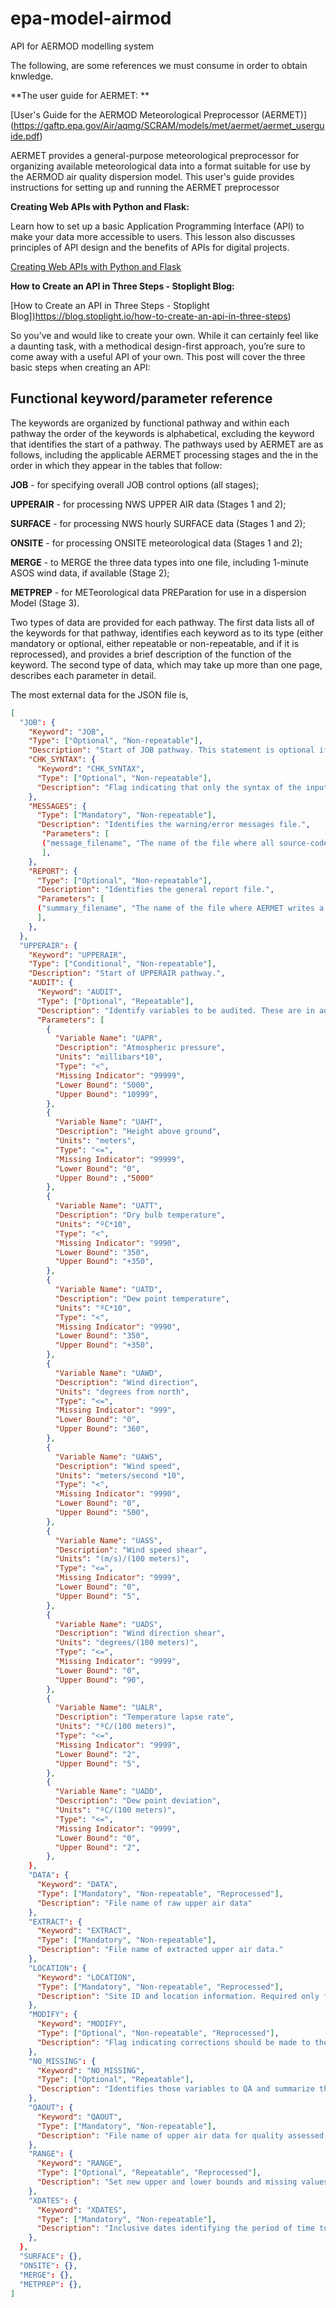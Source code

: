 # epa-model-airmod

API for AERMOD modelling system

The following, are some references we must consume in order to obtain knwledge.

**The user guide for AERMET: **

[User's Guide for the AERMOD Meteorological Preprocessor (AERMET)] (https://gaftp.epa.gov/Air/aqmg/SCRAM/models/met/aermet/aermet_userguide.pdf)

AERMET provides a general-purpose meteorological preprocessor for organizing
available meteorological data into a format suitable for use by the AERMOD air quality
dispersion model. This user's guide provides instructions for setting up and running the
AERMET preprocessor

**Creating Web APIs with Python and Flask:**

Learn how to set up a basic Application Programming Interface (API) to make your data more accessible to users. This lesson also discusses principles of API design and the benefits of APIs for digital projects.

[Creating Web APIs with Python and Flask](https://programminghistorian.org/en/lessons/creating-apis-with-python-and-flask)

**How to Create an API in Three Steps - Stoplight Blog:**

[How to Create an API in Three Steps - Stoplight Blog])https://blog.stoplight.io/how-to-create-an-api-in-three-steps)

So you’ve  and would like to create your own. While it can certainly feel like a daunting task, with a methodical design-first approach, you’re sure to come away with a useful API of your own. This post will cover the three basic steps when creating an API:

## Functional keyword/parameter reference

The keywords are organized by functional pathway and
within each pathway the order of the keywords is alphabetical, excluding the keyword that
identifies the start of a pathway. The pathways used by AERMET are as follows, including the
applicable AERMET processing stages and the in the order in which they appear in the tables
that follow:

**JOB** - for specifying overall JOB control options (all stages);

**UPPERAIR** - for processing NWS UPPER AIR data (Stages 1 and 2);

**SURFACE** - for processing NWS hourly SURFACE data (Stages 1 and 2);

**ONSITE** - for processing ONSITE meteorological data (Stages 1 and 2);

**MERGE** - to MERGE the three data types into one file, including 1-minute ASOS wind data, if available (Stage 2);

**METPREP** - for METeorological data PREParation for use in a dispersion Model (Stage 3).

Two types of data are provided for each pathway. The first data lists all of the
keywords for that pathway, identifies each keyword as to its type (either mandatory or optional,
either repeatable or non-repeatable, and if it is reprocessed), and provides a brief description of
the function of the keyword. The second type of data, which may take up more than one page,
describes each parameter in detail.

The most external data for the JSON file is,

```json
[
  "JOB": {
    "Keyword": "JOB",
    "Type": ["Optional", "Non-repeatable"],
    "Description": "Start of JOB pathway. This statement is optional if the statements associated with this block appear first in the input control file",
    "CHK_SYNTAX": {
      "Keyword": "CHK_SYNTAX",
      "Type": ["Optional", "Non-repeatable"],
      "Description": "Flag indicating that only the syntax of the input statements should be checked for errors, i.e., no data are processed.",
    },
    "MESSAGES": {
      "Type": ["Mandatory", "Non-repeatable"],
      "Description": "Identifies the warning/error messages file.",
       "Parameters": [
       ("message_filename", "The name of the file where all source-code-generated messages are written")
       ],
    },
    "REPORT": {
      "Type": ["Optional", "Non-repeatable"],
      "Description": "Identifies the general report file.",
      "Parameters": [
      ("summary_filename", "The name of the file where AERMET writes a summary of all preprocessor activity for the current run")
      ],
    },
  },
  "UPPERAIR": {
    "Keyword": "UPPERAIR",
    "Type": ["Conditional", "Non-repeatable"],
    "Description": "Start of UPPERAIR pathway.",
    "AUDIT": {
      "Keyword": "AUDIT",
      "Type": ["Optional", "Repeatable"],
      "Description": "Identify variables to be audited. These are in addition to any automatically audited variables.",
      "Parameters": [ 
        {
          "Variable Name": "UAPR",
          "Description": "Atmospheric pressure",
          "Units": "millibars*10",
          "Type": "<",
          "Missing Indicator": "99999",
          "Lower Bound": "5000",
          "Upper Bound": "10999",
        },
        {
          "Variable Name": "UAHT",
          "Description": "Height above ground",
          "Units": "meters",
          "Type": "<=",
          "Missing Indicator": "99999",
          "Lower Bound": "0",
          "Upper Bound": ,"5000"
        },
        {
          "Variable Name": "UATT",
          "Description": "Dry bulb temperature",
          "Units": "ºC*10",
          "Type": "<",
          "Missing Indicator": "9990",
          "Lower Bound": "350",
          "Upper Bound": "+350",
        },
        {
          "Variable Name": "UATD",
          "Description": "Dew point temperature",
          "Units": "ºC*10",
          "Type": "<",
          "Missing Indicator": "9990",
          "Lower Bound": "350",
          "Upper Bound": "+350",
        },
        {
          "Variable Name": "UAWD",
          "Description": "Wind direction",
          "Units": "degrees from north",
          "Type": "<=",
          "Missing Indicator": "999",
          "Lower Bound": "0",
          "Upper Bound": "360",
        },
        {
          "Variable Name": "UAWS",
          "Description": "Wind speed",
          "Units": "meters/second *10",
          "Type": "<",
          "Missing Indicator": "9990",
          "Lower Bound": "0",
          "Upper Bound": "500",
        },
        {
          "Variable Name": "UASS",
          "Description": "Wind speed shear",
          "Units": "(m/s)/(100 meters)",
          "Type": "<=",
          "Missing Indicator": "9999",
          "Lower Bound": "0",
          "Upper Bound": "5",
        },
        {
          "Variable Name": "UADS",
          "Description": "Wind direction shear",
          "Units": "degrees/(100 meters)",
          "Type": "<=",
          "Missing Indicator": "9999",
          "Lower Bound": "0",
          "Upper Bound": "90",
        },
        {
          "Variable Name": "UALR",
          "Description": "Temperature lapse rate",
          "Units": "ºC/(100 meters)",
          "Type": "<=",
          "Missing Indicator": "9999",
          "Lower Bound": "2",
          "Upper Bound": "5",
        },
        {
          "Variable Name": "UADD",
          "Description": "Dew point deviation",
          "Units": "ºC/(100 meters)",
          "Type": "<=",
          "Missing Indicator": "9999",
          "Lower Bound": "0",
          "Upper Bound": "2",
        },
    },
    "DATA": {
      "Keyword": "DATA",
      "Type": ["Mandatory", "Non-repeatable", "Reprocessed"],
      "Description": "File name of raw upper air data"
    },
    "EXTRACT": {
      "Keyword": "EXTRACT",
      "Type": ["Mandatory", "Non-repeatable"],
      "Description": "File name of extracted upper air data."
    },
    "LOCATION": {
      "Keyword": "LOCATION",
      "Type": ["Mandatory", "Non-repeatable", "Reprocessed"],
      "Description": "Site ID and location information. Required only for extraction processing."
    },
    "MODIFY": {
      "Keyword": "MODIFY",
      "Type": ["Optional", "Non-repeatable", "Reprocessed"],
      "Description": "Flag indicating corrections should be made to the sounding data when extracted. See '5 for a discussion of these corrections."
    },
    "NO_MISSING": {
      "Keyword": "NO_MISSING",
      "Type": ["Optional", "Repeatable"],
      "Description": "Identifies those variables to QA and summarize the messages only; detailed message identifying the violation and date is suppressed."
    },
    "QAOUT": {
      "Keyword": "QAOUT",
      "Type": ["Mandatory", "Non-repeatable"],
      "Description": "File name of upper air data for quality assessed output/merge input."
    },
    "RANGE": {
      "Keyword": "RANGE",
      "Type": ["Optional", "Repeatable", "Reprocessed"],
      "Description": "Set new upper and lower bounds and missing values for QA of the variable listed."
    },
    "XDATES": {
      "Keyword": "XDATES",
      "Type": ["Mandatory", "Non-repeatable"],
      "Description": "Inclusive dates identifying the period of time to extract from the archive data file."
    },
  },
  "SURFACE": {},
  "ONSITE": {},
  "MERGE": {},
  "METPREP": {},
]
```

<!--
=====================================================================
-->
